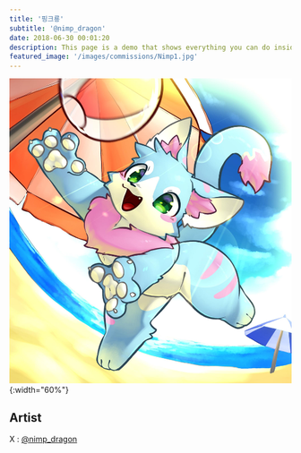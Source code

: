 ```yaml
---
title: '핑크룡'
subtitle: '@nimp_dragon'
date: 2018-06-30 00:01:20
description: This page is a demo that shows everything you can do inside portfolio and blog posts.
featured_image: '/images/commissions/Nimp1.jpg'
---
```


![](/images/commissions/Nimp1.jpg){:width="60%"}

## Artist

X : [@nimp_dragon](https://twitter.com/nimp_dragon)